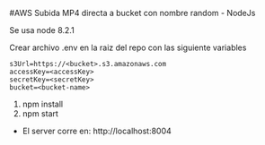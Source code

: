 #AWS Subida MP4 directa a bucket con nombre random - NodeJs

Se usa node 8.2.1 <br />

Crear archivo .env en la raiz del repo con las siguiente variables <br />

`s3Url=https://<bucket>.s3.amazonaws.com` <br />
`accessKey=<accessKey>` <br />
`secretKey=<secretKey>` <br />
`bucket=<bucket-name>` <br />

1) npm install
2) npm start

- El server corre en: http://localhost:8004
